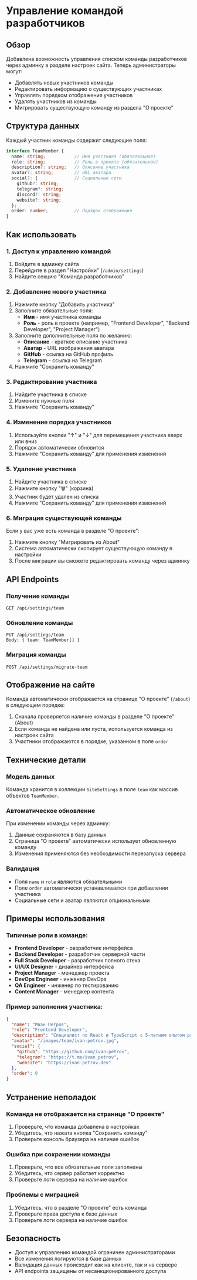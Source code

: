 # Управление командой разработчиков

## Обзор

Добавлена возможность управления списком команды разработчиков через админку в разделе настроек сайта. Теперь администраторы могут:

- Добавлять новых участников команды
- Редактировать информацию о существующих участниках
- Управлять порядком отображения участников
- Удалять участников из команды
- Мигрировать существующую команду из раздела "О проекте"

## Структура данных

Каждый участник команды содержит следующие поля:

```typescript
interface TeamMember {
  name: string;           // Имя участника (обязательное)
  role: string;           // Роль в проекте (обязательное)
  description?: string;   // Описание участника
  avatar?: string;        // URL аватара
  social?: {              // Социальные сети
    github?: string;
    telegram?: string;
    discord?: string;
    website?: string;
  };
  order: number;          // Порядок отображения
}
```

## Как использовать

### 1. Доступ к управлению командой

1. Войдите в админку сайта
2. Перейдите в раздел "Настройки" (`/admin/settings`)
3. Найдите секцию "Команда разработчиков"

### 2. Добавление нового участника

1. Нажмите кнопку "Добавить участника"
2. Заполните обязательные поля:
   - **Имя** - имя участника команды
   - **Роль** - роль в проекте (например, "Frontend Developer", "Backend Developer", "Project Manager")
3. Заполните дополнительные поля по желанию:
   - **Описание** - краткое описание участника
   - **Аватар** - URL изображения аватара
   - **GitHub** - ссылка на GitHub профиль
   - **Telegram** - ссылка на Telegram
4. Нажмите "Сохранить команду"

### 3. Редактирование участника

1. Найдите участника в списке
2. Измените нужные поля
3. Нажмите "Сохранить команду"

### 4. Изменение порядка участников

1. Используйте кнопки "↑" и "↓" для перемещения участника вверх или вниз
2. Порядок автоматически обновится
3. Нажмите "Сохранить команду" для применения изменений

### 5. Удаление участника

1. Найдите участника в списке
2. Нажмите кнопку "🗑️" (корзина)
3. Участник будет удален из списка
4. Нажмите "Сохранить команду" для применения изменений

### 6. Миграция существующей команды

Если у вас уже есть команда в разделе "О проекте":

1. Нажмите кнопку "Мигрировать из About"
2. Система автоматически скопирует существующую команду в настройки
3. После миграции вы сможете редактировать команду через админку

## API Endpoints

### Получение команды
```
GET /api/settings/team
```

### Обновление команды
```
PUT /api/settings/team
Body: { team: TeamMember[] }
```

### Миграция команды
```
POST /api/settings/migrate-team
```

## Отображение на сайте

Команда автоматически отображается на странице "О проекте" (`/about`) в следующем порядке:

1. Сначала проверяется наличие команды в разделе "О проекте" (About)
2. Если команда не найдена или пуста, используется команда из настроек сайта
3. Участники отображаются в порядке, указанном в поле `order`

## Технические детали

### Модель данных

Команда хранится в коллекции `SiteSettings` в поле `team` как массив объектов `TeamMember`.

### Автоматическое обновление

При изменении команды через админку:
1. Данные сохраняются в базу данных
2. Страница "О проекте" автоматически использует обновленную команду
3. Изменения применяются без необходимости перезапуска сервера

### Валидация

- Поля `name` и `role` являются обязательными
- Поле `order` автоматически устанавливается при добавлении участника
- Социальные сети и аватар являются опциональными

## Примеры использования

### Типичные роли в команде:
- **Frontend Developer** - разработчик интерфейса
- **Backend Developer** - разработчик серверной части
- **Full Stack Developer** - разработчик полного стека
- **UI/UX Designer** - дизайнер интерфейса
- **Project Manager** - менеджер проекта
- **DevOps Engineer** - инженер DevOps
- **QA Engineer** - инженер по тестированию
- **Content Manager** - менеджер контента

### Пример заполнения участника:
```json
{
  "name": "Иван Петров",
  "role": "Frontend Developer",
  "description": "Специалист по React и TypeScript с 5-летним опытом разработки",
  "avatar": "/images/team/ivan-petrov.jpg",
  "social": {
    "github": "https://github.com/ivan-petrov",
    "telegram": "https://t.me/ivan_petrov",
    "website": "https://ivan-petrov.dev"
  },
  "order": 0
}
```

## Устранение неполадок

### Команда не отображается на странице "О проекте"
1. Проверьте, что команда добавлена в настройках
2. Убедитесь, что нажата кнопка "Сохранить команду"
3. Проверьте консоль браузера на наличие ошибок

### Ошибка при сохранении команды
1. Проверьте, что все обязательные поля заполнены
2. Убедитесь, что сервер работает корректно
3. Проверьте логи сервера на наличие ошибок

### Проблемы с миграцией
1. Убедитесь, что в разделе "О проекте" есть команда
2. Проверьте права доступа к базе данных
3. Проверьте логи сервера на наличие ошибок

## Безопасность

- Доступ к управлению командой ограничен администраторами
- Все изменения логируются в базе данных
- Валидация данных происходит как на клиенте, так и на сервере
- API endpoints защищены от несанкционированного доступа
